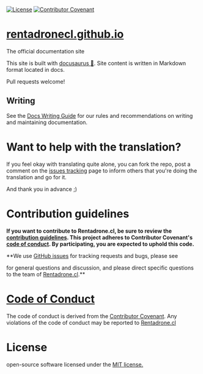 [![License](https://poser.pugx.org/composer/spdx-licenses/license)](https://packagist.org/packages/composer/spdx-licenses)
[![Contributor Covenant](https://img.shields.io/badge/Contributor%20Covenant-v2.0%20adopted-ff69b4.svg)](CODE_OF_CONDUCT.md)

# [rentadronecl.github.io](https://rentadronecl.github.io)

The official documentation site

This site is built with [docusaurus 🦖](https://docusaurus.io). Site content is written in Markdown format located in docs.

Pull requests welcome!

## Writing

See the [Docs Writing Guide](WRITING_GUIDE.md) for our rules and recommendations on writing and maintaining documentation.

# Want to help with the translation?

If you feel okay with translating quite alone, you can fork the repo, post a comment on the [issues tracking](https://github.com/RentadroneCL/rentadronecl.github.io/issues) page to inform others that you're doing the translation and go for it.

And thank you in advance ;)

# Contribution guidelines

**If you want to contribute to Rentadrone.cl, be sure to review the
[contribution guidelines](CONTRIBUTING.md). This project adheres to Contributor Covenant's
[code of conduct](CODE_OF_CONDUCT.md). By participating, you are expected to
uphold this code.**

**We use [GitHub issues](https://github.com/RentadroneCL/model-definition/issues) for
tracking requests and bugs, please see

for general questions and discussion, and please direct specific questions to the team of
[Rentadrone.cl](mailto:contacto@rentadrone.cl).**

# [Code of Conduct](https://github.com/RentadroneCL/droneraising/blob/master/CODE_OF_CONDUCT.md)

The code of conduct is derived from the [Contributor Covenant](https://www.contributor-covenant.org). Any violations of the code of conduct may be reported to [Rentadrone.cl](mailto:contacto@rentadrone.cl)

# License

open-source software licensed under the [MIT license.](LICENSE)
